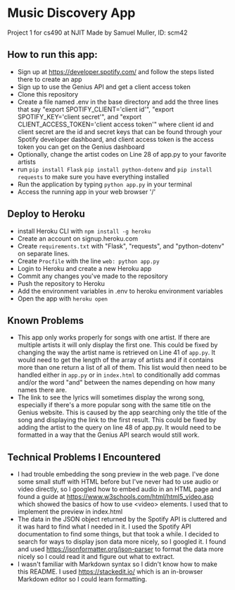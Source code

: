 # Music Discovery App
Project 1 for cs490 at NJIT
Made by Samuel Muller, ID: scm42

## How to run this app:
  * Sign up at https://developer.spotify.com/ and follow the steps listed there to create an app
  * Sign up to use the Genius API and get a client access token
  * Clone this repository
  * Create a file named .env in the base directory and add the three lines that say "export SPOTIFY_CLIENT='client id'", "export SPOTIFY_KEY='client secret'", and "export CLIENT_ACCESS_TOKEN='client access token'" where client id and client secret are the id and secret keys that can be found through your Spotify developer dashboard, and client access token is the access token you can get on the Genius dashboard
  * Optionally, change the artist codes on Line 28 of app.py to your favorite artists
  * run `pip install Flask` `pip install python-dotenv` and `pip install requests` to make sure you have everything installed
  * Run the application by typing `python app.py` in your terminal
  * Access the running app in your web browser '/'
## Deploy to Heroku
 * install Heroku CLI with `npm install -g heroku`
 * Create an account on signup.heroku.com
 * Create `requirements.txt` with "Flask", "requests", and "python-dotenv" on separate lines.
 * Create `Procfile` with the line `web: python app.py`
 * Login to Heroku and create a new Heroku app
 * Commit any changes you've made to the repository
 * Push the repository to Heroku
 * Add the environment variables in .env to heroku environment variables
 * Open the app with `heroku open`
## Known Problems
 * This app only works properly for songs with one artist. If there are multiple artists it will only display the first one. This could be fixed by changing the way the artist name is retrieved on Line 41 of `app.py`. It would need to get the length of the array of artists and if it contains more than one return a list of all of them. This list would then need to be handled either in `app.py` or in `index.html` to conditionally add commas and/or the word "and" between the names depending on how many names there are.
 * The link to see the lyrics will sometimes display the wrong song, especially if there's a more popular song with the same title on the Genius website. This is caused by the app searching only the title of the song and displaying the link to the first result. This could be fixed by adding the artist to the query on line 48 of app.py. It would need to be formatted in a way that the Genius API search would still work.
## Technical Problems I Encountered
 * I had trouble embedding the song preview in the web page. I've done some small stuff with HTML before but I've never had to use audio or video directly, so I googled how to embed audio in an HTML page and found a guide at https://www.w3schools.com/html/html5_video.asp which showed the basics of how to use \<video> elements. I used that to implement the preview in index.html
 * The data in the JSON object returned by the Spotify API is cluttered and it was hard to find what I needed in it. I used the Spotify API documentation to find some things, but that took a while. I decided to search for ways to display json data more nicely, so I googled it. I found and used https://jsonformatter.org/json-parser to format the data more nicely so I could read it and figure out what to extract.
 * I wasn't familiar with Markdown syntax so I didn't know how to make this README. I used https://stackedit.io/ which is an in-browser Markdown editor so I could learn formatting.